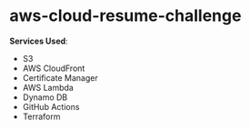 # aws-cloud-resume-challenge


**Services Used**:

- S3
- AWS CloudFront
- Certificate Manager
- AWS Lambda
- Dynamo DB
- GitHub Actions
- Terraform

